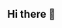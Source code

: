 ## Hi there 👋

<!--
**MarMar873/MarMar873** is a ✨ _special_ ✨ repository because its `README.md` (this file) appears on your GitHub profile.

Here are some ideas to get you started:

- 🔭 I’m currently working on MVC framework project
- 🌱 I’m currently learning about MVC frameworks and Java
-->
